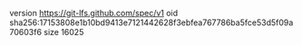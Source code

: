 version https://git-lfs.github.com/spec/v1
oid sha256:17153808e1b10bd9413e7121442628f3ebfea767786ba5fce53d5f09a70603f6
size 16025
